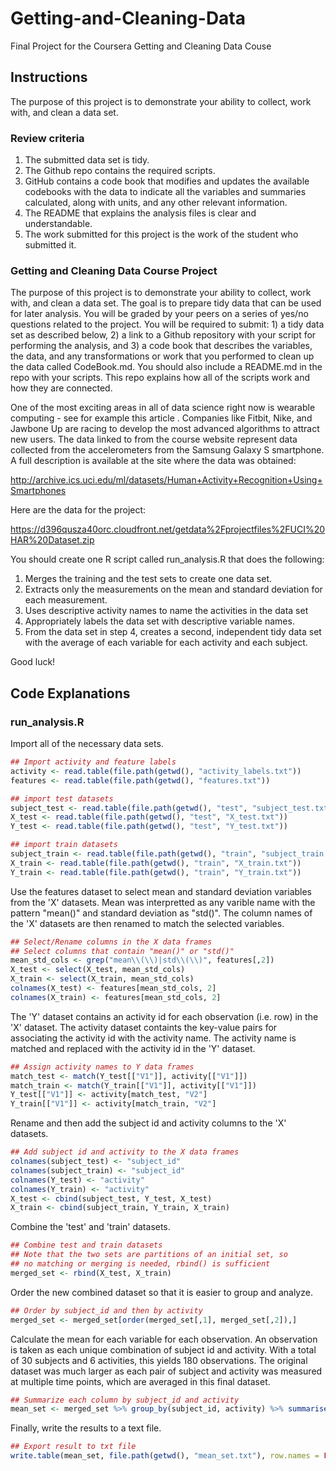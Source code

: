 # Getting-and-Cleaning-Data
Final Project for the Coursera Getting and Cleaning Data Couse

## Instructions

The purpose of this project is to demonstrate your ability to collect, work with, and clean a data set.

### Review criteria 
1. The submitted data set is tidy.
1. The Github repo contains the required scripts.
1. GitHub contains a code book that modifies and updates the available codebooks with the data to indicate all the variables and summaries calculated, along with units, and any other relevant information.
1. The README that explains the analysis files is clear and understandable.
1. The work submitted for this project is the work of the student who submitted it.

### Getting and Cleaning Data Course Project
The purpose of this project is to demonstrate your ability to collect, work with, and clean a data set. The goal is to prepare tidy data that can be used for later analysis. You will be graded by your peers on a series of yes/no questions related to the project. You will be required to submit: 1) a tidy data set as described below, 2) a link to a Github repository with your script for performing the analysis, and 3) a code book that describes the variables, the data, and any transformations or work that you performed to clean up the data called CodeBook.md. You should also include a README.md in the repo with your scripts. This repo explains how all of the scripts work and how they are connected.

One of the most exciting areas in all of data science right now is wearable computing - see for example this article . Companies like Fitbit, Nike, and Jawbone Up are racing to develop the most advanced algorithms to attract new users. The data linked to from the course website represent data collected from the accelerometers from the Samsung Galaxy S smartphone. A full description is available at the site where the data was obtained:

http://archive.ics.uci.edu/ml/datasets/Human+Activity+Recognition+Using+Smartphones

Here are the data for the project:

https://d396qusza40orc.cloudfront.net/getdata%2Fprojectfiles%2FUCI%20HAR%20Dataset.zip

You should create one R script called run_analysis.R that does the following:

1. Merges the training and the test sets to create one data set.
1. Extracts only the measurements on the mean and standard deviation for each measurement.
1. Uses descriptive activity names to name the activities in the data set
1. Appropriately labels the data set with descriptive variable names.
1. From the data set in step 4, creates a second, independent tidy data set with the average of each variable for each activity and each subject.

Good luck!

## Code Explanations
### run_analysis.R

Import all of the necessary data sets.
```R
## Import activity and feature labels
activity <- read.table(file.path(getwd(), "activity_labels.txt"))
features <- read.table(file.path(getwd(), "features.txt"))

## import test datasets
subject_test <- read.table(file.path(getwd(), "test", "subject_test.txt"))
X_test <- read.table(file.path(getwd(), "test", "X_test.txt"))
Y_test <- read.table(file.path(getwd(), "test", "Y_test.txt"))

## import train datasets
subject_train <- read.table(file.path(getwd(), "train", "subject_train.txt"))
X_train <- read.table(file.path(getwd(), "train", "X_train.txt"))
Y_train <- read.table(file.path(getwd(), "train", "Y_train.txt"))
```

Use the features dataset to select mean and standard deviation variables from the 'X' datasets. Mean was interpretted as any varible name with the pattern "mean()" and standard deviation as "std()". The column names of the 'X' datasets are then renamed to match the selected variables.
```R
## Select/Rename columns in the X data frames
## Select columns that contain "mean()" or "std()"
mean_std_cols <- grep("mean\\(\\)|std\\(\\)", features[,2])
X_test <- select(X_test, mean_std_cols)
X_train <- select(X_train, mean_std_cols)
colnames(X_test) <- features[mean_std_cols, 2]
colnames(X_train) <- features[mean_std_cols, 2]
```

The 'Y' dataset contains an activity id for each observation (i.e. row) in the 'X' dataset. The activity dataset containts the key-value pairs for associating the activity id with the activity name. The activity name is matched and replaced with the activity id in the 'Y' dataset.
```R
## Assign activity names to Y data frames
match_test <- match(Y_test[["V1"]], activity[["V1"]])
match_train <- match(Y_train[["V1"]], activity[["V1"]])
Y_test[["V1"]] <- activity[match_test, "V2"]
Y_train[["V1"]] <- activity[match_train, "V2"]
```

Rename and then add the subject id and activity columns to the 'X' datasets.
```R
## Add subject id and activity to the X data frames
colnames(subject_test) <- "subject_id"
colnames(subject_train) <- "subject_id"
colnames(Y_test) <- "activity"
colnames(Y_train) <- "activity"
X_test <- cbind(subject_test, Y_test, X_test)
X_train <- cbind(subject_train, Y_train, X_train)
```

Combine the 'test' and 'train' datasets.
```R
## Combine test and train datasets
## Note that the two sets are partitions of an initial set, so
## no matching or merging is needed, rbind() is sufficient
merged_set <- rbind(X_test, X_train)
```

Order the new combined dataset so that it is easier to group and analyze.
```R
## Order by subject_id and then by activity
merged_set <- merged_set[order(merged_set[,1], merged_set[,2]),]
```

Calculate the mean for each variable for each observation. An observation is taken as each unique combination of subject id and activity. With a total of 30 subjects and 6 activities, this yields 180 observations. The original dataset was much larger as each pair of subject and activity was measured at multiple time points, which are averaged in this final dataset.
```R
## Summarize each column by subject_id and activity
mean_set <- merged_set %>% group_by(subject_id, activity) %>% summarise_each(funs(mean))
```
Finally, write the results to a text file.
```R
## Export result to txt file
write.table(mean_set, file.path(getwd(), "mean_set.txt"), row.names = FALSE)
```
